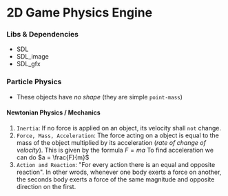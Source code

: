 # 2D Game Physics Engine

### Libs & Dependencies

- SDL
- SDL_image
- SDL_gfx


### Particle Physics

- These objects have *no shape* (they are simple `point-mass`)

#### Newtonian Physics / Mechanics

1. `Inertia`: If no force is applied on an object, its velocity shall `not` change.
2. `Force, Mass, Acceleration`: The force acting on a object is equal to the mass of the object multiplied by its acceleration (_rate of change of velocity_).
    This is given by the formula $F = ma$ 
    To find acceleration we can do $a = \frac{F}{m}$
3. `Action and Reaction`: "For every action there is an equal and opposite reaction". In other wrods, whenever one body exerts a force on another, the seconds body exerts a force of the same magnitude and opposite direction on the first.
